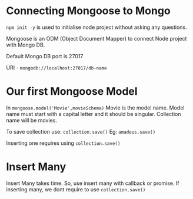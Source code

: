 # Connecting Mongoose to Mongo

`npm init -y` is used to initialise node project without asking any questions.

Mongoose is an ODM (Object Document Mapper) to connect Node project with Mongo DB.

Default Mongo DB port is 27017

URI -  `mongodb://localhost:27017/db-name`

# Our first Mongoose Model

In `mongoose.model('Movie',movieSchema)` Movie is the model name. Model name must start with a capital letter and it should be singular. Collection name will be movies.

To save collection use: `collection.save()`
Eg: `amadeus.save()`

Inserting one requires using `collection.save()`

# Insert Many

Insert Many takes time. So, use insert many with callback or promise.
If inserting many, we dont require to use `collection.save()`

